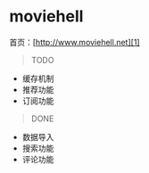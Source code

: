 # moviehell

首页：[http://www.moviehell.net][1]

> TODO

* 缓存机制
* 推荐功能
* 订阅功能

> DONE

* 数据导入
* 搜索功能
* 评论功能


[1]:    http://www.moviehell.net

